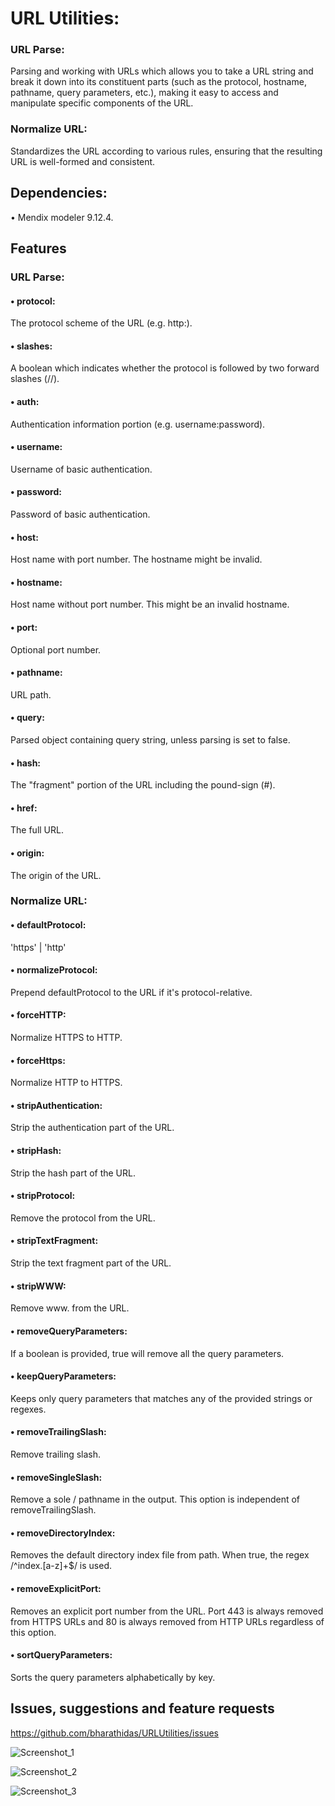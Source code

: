 # URL Utilities:

### URL Parse:
Parsing and working with URLs which allows you to take a URL string and break it down into its constituent parts (such as the protocol, hostname, pathname, query parameters, etc.), making it easy to access and manipulate specific components of the URL.

### Normalize URL:
Standardizes the URL according to various rules, ensuring that the resulting URL is well-formed and consistent.

## Dependencies:
•	Mendix modeler 9.12.4.

## Features

### URL Parse:

#### •	protocol: 
The protocol scheme of the URL (e.g. http:).
#### •	slashes: 
A boolean which indicates whether the protocol is followed by two forward slashes (//).
#### •	auth: 
Authentication information portion (e.g. username:password).
#### •	username: 
Username of basic authentication.
#### •	password: 
Password of basic authentication.
#### •	host: 
Host name with port number. The hostname might be invalid.
#### •	hostname: 
Host name without port number. This might be an invalid hostname.
#### •	port: 
Optional port number.
#### •	pathname: 
URL path.
#### •	query: 
Parsed object containing query string, unless parsing is set to false.
#### •	hash: 
The "fragment" portion of the URL including the pound-sign (#).
#### •	href: 
The full URL.
#### •	origin: 
The origin of the URL.

### Normalize URL:

#### •	defaultProtocol: 
'https' | 'http'
#### •	normalizeProtocol: 
Prepend defaultProtocol to the URL if it's protocol-relative.
#### •	forceHTTP: 
Normalize HTTPS to HTTP.
#### •	forceHttps: 
Normalize HTTP to HTTPS.
#### •	stripAuthentication: 
Strip the authentication part of the URL.
#### •	stripHash: 
Strip the hash part of the URL.
#### •	stripProtocol: 
Remove the protocol from the URL.
#### •	stripTextFragment: 
Strip the text fragment part of the URL.
#### •	stripWWW: 
Remove www. from the URL.
#### •	removeQueryParameters: 
If a boolean is provided, true will remove all the query parameters.
#### •	keepQueryParameters: 
Keeps only query parameters that matches any of the provided strings or regexes.
#### •	removeTrailingSlash: 
Remove trailing slash.
#### •	removeSingleSlash: 
Remove a sole / pathname in the output. This option is independent of removeTrailingSlash.
#### •	removeDirectoryIndex: 
Removes the default directory index file from path. When true, the regex /^index\.[a-z]+$/ is used.
#### •	removeExplicitPort: 
Removes an explicit port number from the URL.
Port 443 is always removed from HTTPS URLs and 80 is always removed from HTTP URLs regardless of this option.
#### •	sortQueryParameters: 
Sorts the query parameters alphabetically by key.

## Issues, suggestions and feature requests

https://github.com/bharathidas/URLUtilities/issues

![Screenshot_1](https://github.com/bharathidas/URLUtilities/assets/23263603/38df6878-2697-4941-8896-9cbcd0872078)

![Screenshot_2](https://github.com/bharathidas/URLUtilities/assets/23263603/04f57bfa-557e-4b1c-883b-cdf89fb37e60)

![Screenshot_3](https://github.com/bharathidas/URLUtilities/assets/23263603/5b54fe63-0149-4655-b2b8-c0cf3a5c08f5)


